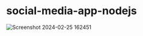 # social-media-app-nodejs

![Screenshot 2024-02-25 162451](https://github.com/preethithiyagu/social-media-app-nodejs/assets/93969007/34722c5d-23a9-459f-877f-98874b358e48)
